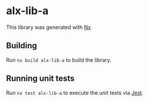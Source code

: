 # alx-lib-a

This library was generated with [Nx](https://nx.dev).

## Building

Run `nx build alx-lib-a` to build the library.

## Running unit tests

Run `nx test alx-lib-a` to execute the unit tests via [Jest](https://jestjs.io).
